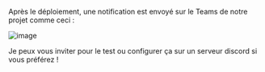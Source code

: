 Après le déploiement, une notification est envoyé sur le Teams de notre projet comme ceci :

![image](https://github.com/user-attachments/assets/57fb579e-3bac-4731-b099-77b37913c8ed)

Je peux vous inviter pour le test ou configurer ça sur un serveur discord si vous préférez !
